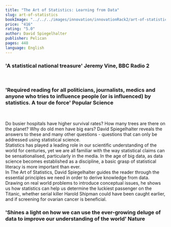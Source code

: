 ```yaml
---
title: "The Art of Statistics: Learning from Data"
slug: art-of-statistics
bookImage: "../../../images/innovation/innovationRack2/art-of-statistics.jpg"
price: "416"
rating: "5.0"
author: David Spiegelhalter
publisher: Pelican
pages: 448
language: English
---
```


### 'A statistical national treasure' Jeremy Vine, BBC Radio 2
<br/>

### 'Required reading for all politicians, journalists, medics and anyone who tries to influence people (or is influenced) by statistics. A tour de force' Popular Science
<br/>

Do busier hospitals have higher survival rates? How many trees are there on the planet? Why do old men have big ears? David Spiegelhalter reveals the answers to these and many other questions - questions that can only be addressed using statistical science.
<br/>
Statistics has played a leading role in our scientific understanding of the world for centuries, yet we are all familiar with the way statistical claims can be sensationalised, particularly in the media. In the age of big data, as data science becomes established as a discipline, a basic grasp of statistical literacy is more important than ever.
<br/>
In The Art of Statistics, David Spiegelhalter guides the reader through the essential principles we need in order to derive knowledge from data. Drawing on real world problems to introduce conceptual issues, he shows us how statistics can help us determine the luckiest passenger on the Titanic, whether serial killer Harold Shipman could have been caught earlier, and if screening for ovarian cancer is beneficial.
<br/>

### 'Shines a light on how we can use the ever-growing deluge of data to improve our understanding of the world' Nature
<br/>
<br/>